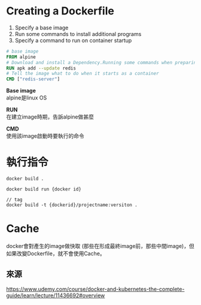 # Creating a Dockerfile
1. Specify a base image
2. Run some commands to install additional programs
3. Specify a command to run on container startup

```dockerfile
# base image
FROM alpine
# Download and install a Dependency.Running some commands when preparing custom image
RUN apk add --update redis
# Tell the image what to do when it starts as a container
CMD ["redis-server"]
```
**Base image**  
alpine是linux OS

**RUN**  
在建立image時期，告訴alpine做甚麼

**CMD**  
使用該image啟動時要執行的命令

# 執行指令

```
docker build .  

docker build run {docker id} 

// tag
docker build -t {dockerid}/projectname:versiton .
```

# Cache
docker會對產生的image做快取 (那些在形成最終image前，那些中間image)，但如果改變Dockerfile，就不會使用Cache。

## 來源
https://www.udemy.com/course/docker-and-kubernetes-the-complete-guide/learn/lecture/11436692#overview